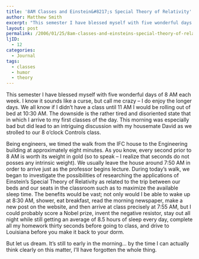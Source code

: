 ```yaml
---
title: '8AM Classes and Einstein&#8217;s Special Theory of Relativity'
author: Matthew Smith
excerpt: "This semester I have blessed myself with five wonderful days of 8 AM each week. I know it sounds like a curse, but call me crazy - I do enjoy the longer days. We all know if I didn't have a class until 11 AM I would be rolling out of bed at 10:30 AM. The downside is the rather tired and disoriented state that in which I arrive to my first classes of the day. This morning was especially bad but did lead to an intriguing discussion with my housemate David as we strolled to our 8 o'clock Controls class."
layout: post
permalink: /2006/01/25/8am-classes-and-einsteins-special-theory-of-relativity
ljID:
  - 12
categories:
  - Journal
tags:
  - classes
  - humor
  - theory
---
```

This semester I have blessed myself with five wonderful days of 8 AM each week. I know it sounds like a curse, but call me crazy &#8211; I do enjoy the longer days. We all know if I didn&#8217;t have a class until 11 AM I would be rolling out of bed at 10:30 AM. The downside is the rather tired and disoriented state that in which I arrive to my first classes of the day. This morning was especially bad but did lead to an intriguing discussion with my housemate David as we strolled to our 8 o&#8217;clock Controls class.

Being engineers, we timed the walk from the IFC house to the Engineering building at approximately eight minutes. As you know, every second prior to 8 AM is worth its weight in gold (so to speak &#8211; I realize that seconds do not posses any intrinsic weight). We usually leave the house around 7:50 AM in order to arrive just as the professor begins lecture. During today&#8217;s walk, we began to investigate the possibilities of researching the applications of Einstein&#8217;s Special Theory of Relativity as related to the trip between our beds and our seats in the classroom such as to maximize the available sleep time. The benefits would be vast; not only would I be able to wake up at 8:30 AM, shower, eat breakfast, read the morning newspaper, make a new post on the website, and then arrive at class precisely at 7:55 AM, but I could probably score a Nobel prize, invent the negative resistor, stay out all night while still getting an average of 8.5 hours of sleep every day, complete all my homework thirty seconds before going to class, and drive to Louisiana before you make it back to your dorm.

But let us dream. It&#8217;s still to early in the morning&#8230; by the time I can actually think clearly on this matter, I&#8217;ll have forgotten the whole thing.